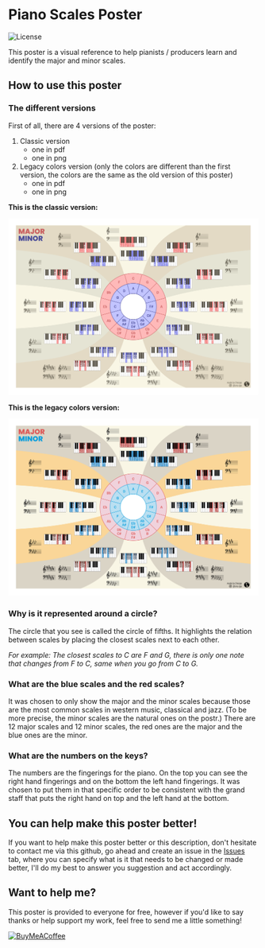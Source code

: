 # Piano Scales Poster
![License](https://img.shields.io/static/v1?label=license&message=CC-BY-NC-ND-4.0&color=green)

This poster is a visual reference to help pianists / producers learn and identify the major and minor scales.

## How to use this poster
### The different versions
First of all, there are 4 versions of the poster:
1. Classic version
    - one in pdf
    - one in png
2. Legacy colors version (only the colors are different than the first version, the colors are the same as the old version of this poster)
    - one in pdf
    - one in png


**This is the classic version:**

![alt text](Piano-Scales.png)

**This is the legacy colors version:**

![alt text](Piano-Scales_legacy-colors.png)

### Why is it represented around a circle?
The circle that you see is called the circle of fifths. It highlights the relation between scales by placing the closest scales next to each other.

*For example: 
The closest scales to C are F and G, there is only one note that changes from F to C, same when you go from C to G.*

### What are the blue scales and the red scales?
It was chosen to only show the major and the minor scales because those are the most common scales in western music, classical and jazz. (To be more precise, the minor scales are the natural ones on the postr.)
There are 12 major scales and 12 minor scales, the red ones are the major and the blue ones are the minor.

### What are the numbers on the keys?
The numbers are the fingerings for the piano. On the top you can see the right hand fingerings and on the bottom the left hand fingerings. It was chosen to put them in that specific order to be consistent with the grand staff that puts the right hand on top and the left hand at the bottom.

## You can help make this poster better!
If you want to help make this poster better or this description, don't hesitate to contact me via this github, go ahead and create an issue in the [Issues](https://github.com/mercvre/piano-scales/issues) tab, where you can specify what is it that needs to be changed or made better, I'll do my best to answer you suggestion and act accordingly.

## Want to help me?
This poster is provided to everyone for free, however if you'd like to say thanks or help support my work, feel free to send me a little something!

[<img src="https://cdn.buymeacoffee.com/buttons/v2/default-yellow.png" alt="BuyMeACoffee" width="100">](https://www.buymeacoffee.com/oranga)
